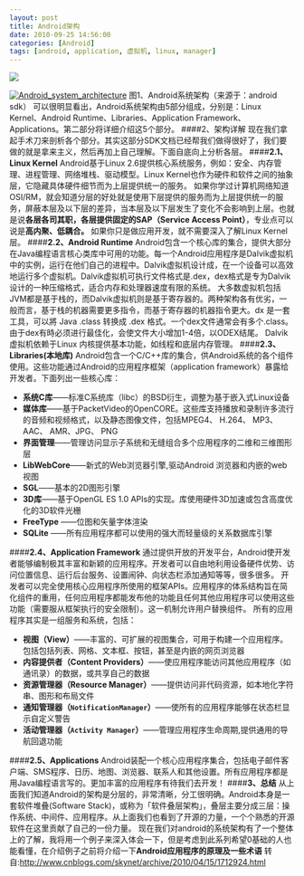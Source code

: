 ```yaml
---
layout: post
title: Android架构
date: 2010-09-25 14:56:00
categories: [Android]
tags: [android, application, 虚拟机, linux, manager]
---
```

![](http://img.blog.csdn.net/20150210012204012)


[![Android_system_architecture](http://images.cnblogs.com/cnblogs_com/skynet/WindowsLiveWriter/Androidandroid_1C63/Android_system_architecture_thumb.jpg "Android_system_architecture")](http://images.cnblogs.com/cnblogs_com/skynet/WindowsLiveWriter/Androidandroid_1C63/Android_system_architecture_2.jpg)
图1、Android系统架构（来源于：android sdk）
可以很明显看出，Android系统架构由5部分组成，分别是：Linux Kernel、Android Runtime、Libraries、Application Framework、Applications。第二部分将详细介绍这5个部分。
####2、架构详解
现在我们拿起手术刀来剖析各个部分。其实这部分SDK文档已经帮我们做得很好了，我们要做的就是拿来主义，然后再加上自己理解。下面自底向上分析各层。
####**2.1、Linux Kernel**
Android基于Linux 2.6提供核心系统服务，例如：安全、内存管理、进程管理、网络堆栈、驱动模型。Linux Kernel也作为硬件和软件之间的抽象层，它隐藏具体硬件细节而为上层提供统一的服务。
如果你学过计算机网络知道OSI/RM，就会知道分层的好处就是使用下层提供的服务而为上层提供统一的服务，屏蔽本层及以下层的差异，当本层及以下层发生了变化不会影响到上层。也就是说**各层各司其职，各层提供固定的SAP（Service Access Point）**，专业点可以说是**高内聚、低耦合。**
如果你只是做应用开发，就不需要深入了解Linux Kernel层。
####**2.2、Android Runtime**
Android包含一个核心库的集合，提供大部分在Java编程语言核心类库中可用的功能。每一个Android应用程序是Dalvik虚拟机中的实例，运行在他们自己的进程中。Dalvik虚拟机设计成，在一个设备可以高效地运行多个虚拟机。Dalvik虚拟机可执行文件格式是.dex，dex格式是专为Dalvik设计的一种压缩格式，适合内存和处理器速度有限的系统。
大多数虚拟机包括JVM都是基于栈的，而Dalvik虚拟机则是基于寄存器的。两种架构各有优劣，一般而言，基于栈的机器需要更多指令，而基于寄存器的机器指令更大。dx 是一套工具，可以將 Java .class 转换成 .dex 格式。一个dex文件通常会有多个.class。由于dex有時必须进行最佳化，会使文件大小增加1-4倍，以ODEX结尾。
Dalvik虚拟机依赖于Linux 内核提供基本功能，如线程和底层内存管理。
####**2.3、Libraries(本地库)**
Android包含一个C/C++库的集合，供Android系统的各个组件使用。这些功能通过Android的应用程序框架（application framework）暴露给开发者。下面列出一些核心库：
- **系统C库**——标准C系统库（libc）的BSD衍生，调整为基于嵌入式Linux设备 
- **媒体库**——基于PacketVideo的OpenCORE。这些库支持播放和录制许多流行的音频和视频格式，以及静态图像文件，包括MPEG4、 H.264、 MP3、 AAC、 AMR、JPG、 PNG
- **界面管理**——管理访问显示子系统和无缝组合多个应用程序的二维和三维图形层 
- **LibWebCore**——新式的Web浏览器引擎,驱动Android 浏览器和内嵌的web视图 
- **SGL**——基本的2D图形引擎 
- **3D库**——基于OpenGL ES 1.0 APIs的实现。库使用硬件3D加速或包含高度优化的3D软件光栅 
- **FreeType** ——位图和矢量字体渲染 
- **SQLite** ——所有应用程序都可以使用的强大而轻量级的关系数据库引擎 

####**2.4、Application Framework**
通过提供开放的开发平台，Android使开发者能够编制极其丰富和新颖的应用程序。开发者可以自由地利用设备硬件优势、访问位置信息、运行后台服务、设置闹钟、向状态栏添加通知等等，很多很多。
开发者可以完全使用核心应用程序所使用的框架APIs。应用程序的体系结构旨在简化组件的重用，任何应用程序都能发布他的功能且任何其他应用程序可以使用这些功能（需要服从框架执行的安全限制）。这一机制允许用户替换组件。
所有的应用程序其实是一组服务和系统，包括：
- **视图（View）**——丰富的、可扩展的视图集合，可用于构建一个应用程序。包括包括列表、网格、文本框、按钮，甚至是内嵌的网页浏览器
- **内容提供者（Content Providers）**——使应用程序能访问其他应用程序（如通讯录）的数据，或共享自己的数据 
- **资源管理器（Resource Manager）**——提供访问非代码资源，如本地化字符串、图形和布局文件 
- **通知管理器（`NotificationManager`）**——使所有的应用程序能够在状态栏显示自定义警告
- **活动管理器（`Activity Manager`）**——管理应用程序生命周期,提供通用的导航回退功能 

####**2.5、Applications**
Android装配一个核心应用程序集合，包括电子邮件客户端、SMS程序、日历、地图、浏览器、联系人和其他设置。所有应用程序都是用Java编程语言写的。更加丰富的应用程序有待我们去开发！
####**3、总结**
从上面我们知道Android的架构是分层的，非常清晰，分工很明确。Android本身是一套软件堆叠(Software Stack)，或称为「软件叠层架构」，叠层主要分成三层：操作系统、中间件、应用程序。从上面我们也看到了开源的力量，一个个熟悉的开源软件在这里贡献了自己的一份力量。
现在我们对android的系统架构有了一个整体上的了解，我将用一个例子来深入体会一下，但是考虑到此系列希望0基础的人也能看懂，在介绍例子之前将介绍一下**Android应用程序的原理及一些术语**
转自:http://www.cnblogs.com/skynet/archive/2010/04/15/1712924.html
